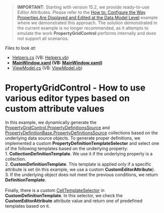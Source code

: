 > <strong>IMPORTANT</strong>: Starting with version 15.2, we provide ready-to-use Editor Attributes. Please refer to the <a href="https://www.devexpress.com/Support/Center/p/T323108">How to: Configure the Way Properties Are Displayed and Edited at the Data Model Level</a> example where we demonstrated this approach. The solution demonstrated in the current example is no longer recommended, as it attempts to emulate the work <strong>PropertyGridControl</strong> performs internally and does not support all scenarios.

<!-- default file list -->
*Files to look at*:

* [Helpers.cs](./CS/Helpers.cs) (VB: [Helpers.vb](./VB/Helpers.vb))
* **[MainWindow.xaml](./CS/MainWindow.xaml) (VB: [MainWindow.xaml](./VB/MainWindow.xaml))**
* [ViewModel.cs](./CS/ViewModel.cs) (VB: [ViewModel.vb](./VB/ViewModel.vb))
<!-- default file list end -->
# PropertyGridControl - How to use various editor types based on custom attribute values


<p>In this example, we dynamically generate the <a href="https://documentation.devexpress.com/#WPF/DevExpressXpfPropertyGridPropertyGridControl_PropertyDefinitionsSourcetopic">PropertyGridControl.PropertyDefinitionsSource</a> and <a href="https://documentation.devexpress.com/#WPF/DevExpressXpfPropertyGridPropertyDefinitionBase_PropertyDefinitionsSourcetopic">PropertyDefinitionBase.PropertyDefinitionsSource</a> collections based on the underlying data source objects. To generate proper definitions, we implemented a custom <strong>PropertyDefinitionTemplateSelector</strong> and select one of the following templates based on the underlying property:<br>1. <strong>CollectionDefinitionTemplate</strong>. We use it if the underlying property is a collection.<br>2. <strong>CustomDefinitionTemplate</strong>. This template is applied only if a specific attribute is set (in this example, we use a custom <strong>CustomEditorAttribute</strong>).<br>3. If the underlying object does not meet the previous conditions, we return <strong>DefinitionTemplate</strong>.<br><br>Finally, there is a custom <a href="https://documentation.devexpress.com/#WPF/DevExpressXpfPropertyGridPropertyDefinition_CellTemplateSelectortopic">CellTemplateSelector</a> in <strong>CustomDefinitionTemplate</strong>. In this selector, we check the <strong>CustomEditorAttribute</strong> attribute value and return one of predefined templates based on it.<br></p>

<br/>


